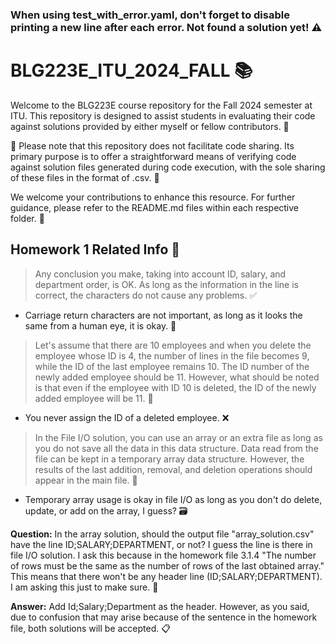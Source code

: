 ### When using test_with_error.yaml, don't forget to disable printing a new line after each error. Not found a solution yet! ⚠️

# BLG223E_ITU_2024_FALL 📚

Welcome to the BLG223E course repository for the Fall 2024 semester at ITU. This repository is designed to assist students in evaluating their code against solutions provided by either myself or fellow contributors. 📝

🚫 Please note that this repository does not facilitate code sharing. Its primary purpose is to offer a straightforward means of verifying code against solution files generated during code execution, with the sole sharing of these files in the format of .csv. 📃

We welcome your contributions to enhance this resource. For further guidance, please refer to the README.md files within each respective folder. 🤝

## Homework 1 Related Info 📝
> Any conclusion you make, taking into account ID, salary, and department order, is OK. As long as the information in the line is correct, the characters do not cause any problems. ✅

- Carriage return characters are not important, as long as it looks the same from a human eye, it is okay. 🔄

> Let's assume that there are 10 employees and when you delete the employee whose ID is 4, the number of lines in the file becomes 9, while the ID of the last employee remains 10. The ID number of the newly added employee should be 11. However, what should be noted is that even if the employee with ID 10 is deleted, the ID of the newly added employee will be 11. 🔢

- You never assign the ID of a deleted employee. ❌

> In the File I/O solution, you can use an array or an extra file as long as you do not save all the data in this data structure. Data read from the file can be kept in a temporary array data structure. However, the results of the last addition, removal, and deletion operations should appear in the main file. 📄

- Temporary array usage is okay in file I/O as long as you don't do delete, update, or add on the array, I guess? 🗃️

**Question:** In the array solution, should the output file "array_solution.csv" have the line ID;SALARY;DEPARTMENT, or not? I guess the line is there in file I/O solution. I ask this because in the homework file 3.1.4 "The number of rows must be the same as the number of rows of the last obtained array." This means that there won't be any header line (ID;SALARY;DEPARTMENT). I am asking this just to make sure. 🤔

**Answer:** Add Id;Salary;Department as the header. However, as you said, due to confusion that may arise because of the sentence in the homework file, both solutions will be accepted. 📋
